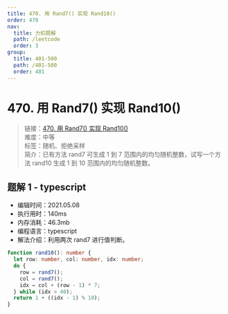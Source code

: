 ```yaml
---
title: 470. 用 Rand7() 实现 Rand10()
order: 470
nav:
  title: 力扣题解
  path: /leetcode
  order: 3
group:
  title: 401-500
  path: /401-500
  order: 401
---
```


# 470. 用 Rand7() 实现 Rand10()

> 链接：[470. 用 Rand7() 实现 Rand10()](https://leetcode-cn.com/problems/implement-rand10-using-rand7/)  
> 难度：中等  
> 标签：随机、拒绝采样  
> 简介：已有方法 rand7 可生成 1 到 7 范围内的均匀随机整数，试写一个方法 rand10 生成 1 到 10 范围内的均匀随机整数。

## 题解 1 - typescript

- 编辑时间：2021.05.08
- 执行用时：140ms
- 内存消耗：46.3mb
- 编程语言：typescript
- 解法介绍：利用两次 rand7 进行值判断。

```typescript
function rand10(): number {
  let row: number, col: number, idx: number;
  do {
    row = rand7();
    col = rand7();
    idx = col + (row - 1) * 7;
  } while (idx > 40);
  return 1 + ((idx - 1) % 10);
}
```
